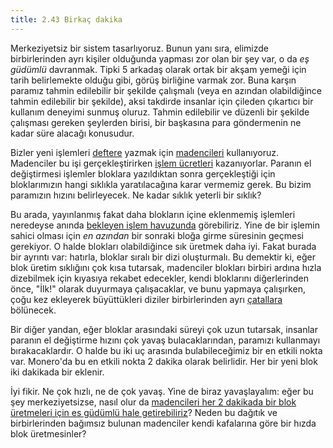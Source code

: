 ```yaml
---
title: 2.43 Birkaç dakika
---
```


Merkeziyetsiz bir sistem tasarlıyoruz.  Bunun yanı sıra, elimizde
birbirlerinden ayrı kişiler olduğunda yapması zor olan bir şey var, o
da *eş güdümlü* davranmak.  Tipki 5 arkadaş olarak ortak bir akşam
yemeği için tarih belirlemekte olduğu gibi, görüş birliğine varmak
zor.  Buna karşın paramız tahmin edilebilir bir şekilde çalışmalı
(veya en azından olabildiğince tahmin edilebilir bir şekilde), aksi
takdirde insanlar için çileden çıkartıcı bir kullanım deneyimi sunmuş
oluruz.  Tahmin edilebilir ve düzenli bir şekilde çalışması gereken
şeylerden birisi, bir başkasına para göndermenin ne kadar süre alacağı
konusudur.

Bizler yeni işlemleri [deftere](2.10_money_ledger.md) yazmak için
[madencileri](2.09_miners.md) kullanıyoruz.  Madenciler bu işi
gerçekleştirirken [işlem ücretleri](2.42_fees.md) kazanıyorlar.
Paranın el değiştirmesi işlemler bloklara yazıldıktan sonra
gerçekleştiği için bloklarımızın hangi sıklıkla yaratılacağına karar
vermemiz gerek.  Bu bizim paramızın hızını belirleyecek.  Ne kadar
sıklık yeterli bir sıklık?

Bu arada, yayınlanmış fakat daha blokların içine eklenmemiş işlemleri
neredeyse anında [bekleyen işlem havuzunda](2.45_mempool.md)
görebiliriz.  Yine de bir işlemin sahici olması için *en azından* bir
sonraki bloğa girme süresinin geçmesi gerekiyor.  O halde blokları
olabildiğince sık üretmek daha iyi.  Fakat burada bir ayrıntı var:
hatırla, bloklar sıralı bir dizi oluşturmalı.  Bu demektir ki, eğer
blok üretim sıklığını çok kısa tutarsak, madenciler blokları birbiri
ardına hızla dizebilmek için kıyasıya rekabet edecekler, kendi
bloklarını diğerlerinden önce, "İlk!" olarak duyurmaya çalışacaklar,
ve bunu yapmaya çalışırken, çoğu kez ekleyerek büyüttükleri diziler
birbirlerinden ayrı [çatallara](2.46_fork.md) bölünecek.

Bir diğer yandan, eğer bloklar arasındaki süreyi çok uzun tutarsak,
insanlar paranın el değiştirme hızını çok yavaş bulacaklarından,
paramızı kullanmayı bırakacaklardır.  O halde bu iki uç arasında
bulabileceğimiz bir en etkili nokta var.  Monero'da bu en etkili nokta
2 dakika olarak belirlidir.  Her bir yeni blok iki dakikada bir
eklenir.

İyi fikir.  Ne çok hızlı, ne de çok yavaş.  Yine de biraz
yavaşlayalım: eğer bu şey merkeziyetsizse, nasıl olur da [madencileri
her 2 dakikada bir blok üretmeleri için es güdümlü hale
getirebiliriz](2.44_difficulty_adjustment.md)?  Neden bu dağıtık ve
birbirlerinden bağımsız bulunan madenciler kendi kafalarına göre bir
hızda blok üretmesinler?

